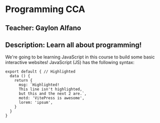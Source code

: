 # Programming CCA

## Teacher: Gaylon Alfano
## Description: Learn all about programming!


We're going to be learning JavaScript in this course to build some basic
interactive websites! JavaScript (JS) has the following syntax:

```js{1,4,6-7}
export default { // Highlighted
  data () {
    return {
      msg: `Highlighted!
      This line isn't highlighted,
      but this and the next 2 are.`,
      motd: 'VitePress is awesome',
      lorem: 'ipsum',
    }
  }
}
```
